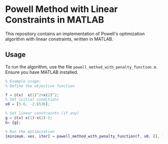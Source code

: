 # Powell Method with Linear Constraints in MATLAB

This repository contains an implementation of Powell's optimization algorithm with linear constraints, written in MATLAB.

## Usage

To run the algorithm, use the file `powell_method_with_penalty_function.m`. Ensure you have MATLAB installed.

```matlab
% Example usage:
% Define the objective function

f = @(x)  x(1)^2+x(2)^2;
% Set initial conditions
x0 = [5.6, -2.6536];

% Set linear constraints (if any)
g = @(x) x(1)-x(2)-2;
G= {g};

% Run the optimization
[minimum, xes, iter] = powell_method_with_penalty_function(f, x0, [], 10, 10e-3, 12, G);
